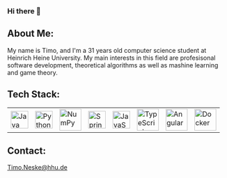 ### Hi there 👋
## About Me:
My name is Timo, and I'm a 31 years old computer science student at Heinrich Heine University. My main interests in this field are profesisonal software development, theoretical algorithms as well as mashine learning and game theory.

## Tech Stack:
<table>
	<tr>
		<td><img width="40" src="https://user-images.githubusercontent.com/25181517/117201156-9a724800-adec-11eb-9a9d-3cd0f67da4bc.png" alt="Java" title="Java"/></td>
		<td><img width="40" src="https://raw.githubusercontent.com/marwin1991/profile-technology-icons/refs/heads/main/icons/python.png" alt="Python" title="Python"/></td>
		<td><img width="50" src="https://raw.githubusercontent.com/marwin1991/profile-technology-icons/refs/heads/main/icons/numpy.png" alt="NumPy" title="NumPy"/></td>
		<td><img width="40" src="https://raw.githubusercontent.com/marwin1991/profile-technology-icons/refs/heads/main/icons/spring_boot.png" alt="Spring" title="Spring"/></td>
		<td><img width="40" src="https://user-images.githubusercontent.com/25181517/117447155-6a868a00-af3d-11eb-9cfe-245df15c9f3f.png" alt="JavaScript" title="JavaScript"/></td>
  		<td><img width="50" src="https://raw.githubusercontent.com/marwin1991/profile-technology-icons/refs/heads/main/icons/typescript.png" alt="TypeScript" title="TypeScript"/></td>
		<td><img width="50" src="https://raw.githubusercontent.com/marwin1991/profile-technology-icons/refs/heads/main/icons/angular.png" alt="Angular" title="Angular"/></td>
		<td><img width="50" src="https://raw.githubusercontent.com/marwin1991/profile-technology-icons/refs/heads/main/icons/docker.png" alt="Docker" title="Docker"/></td>
	</tr>
</table>

## Contact:
Timo.Neske@hhu.de
